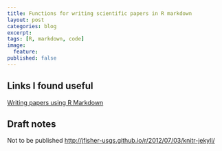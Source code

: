```yaml
---
title: Functions for writing scientific papers in R markdown
layout: post
categories: blog
excerpt:
tags: [R, markdown, code]
image:
  feature:
published: false
---
```


Links I found useful
--------------------

[Writing papers using R Markdown](http://rmflight.github.io/posts/2012/10/papersinRmd.html)

Draft notes
-----------
Not to be published
http://jfisher-usgs.github.io/r/2012/07/03/knitr-jekyll/